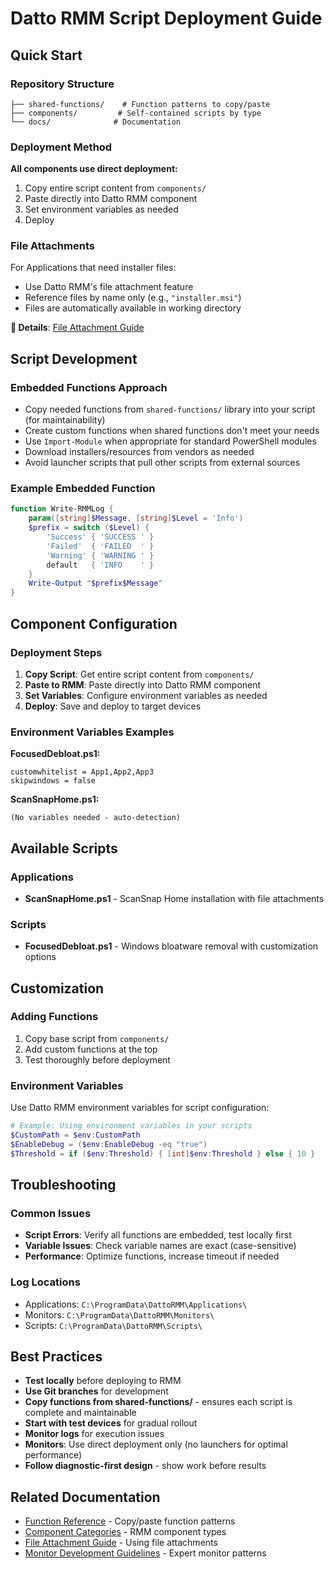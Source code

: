 # Datto RMM Script Deployment Guide

## Quick Start

### Repository Structure
```
├── shared-functions/    # Function patterns to copy/paste
├── components/         # Self-contained scripts by type
└── docs/              # Documentation
```

### Deployment Method
**All components use direct deployment:**
1. Copy entire script content from `components/`
2. Paste directly into Datto RMM component
3. Set environment variables as needed
4. Deploy

### File Attachments
For Applications that need installer files:
- Use Datto RMM's file attachment feature
- Reference files by name only (e.g., `"installer.msi"`)
- Files are automatically available in working directory

**📖 Details**: [File Attachment Guide](Datto-RMM-File-Attachment-Guide.md)

## Script Development

### Embedded Functions Approach
- Copy needed functions from `shared-functions/` library into your script (for maintainability)
- Create custom functions when shared functions don't meet your needs
- Use `Import-Module` when appropriate for standard PowerShell modules
- Download installers/resources from vendors as needed
- Avoid launcher scripts that pull other scripts from external sources

### Example Embedded Function
```powershell
function Write-RMMLog {
    param([string]$Message, [string]$Level = 'Info')
    $prefix = switch ($Level) {
        'Success' { 'SUCCESS ' }
        'Failed'  { 'FAILED  ' }
        'Warning' { 'WARNING ' }
        default   { 'INFO    ' }
    }
    Write-Output "$prefix$Message"
}
```

## Component Configuration

### Deployment Steps
1. **Copy Script**: Get entire script content from `components/`
2. **Paste to RMM**: Paste directly into Datto RMM component
3. **Set Variables**: Configure environment variables as needed
4. **Deploy**: Save and deploy to target devices

### Environment Variables Examples
**FocusedDebloat.ps1:**
```
customwhitelist = App1,App2,App3
skipwindows = false
```

**ScanSnapHome.ps1:**
```
(No variables needed - auto-detection)
```

## Available Scripts

### Applications
- **ScanSnapHome.ps1** - ScanSnap Home installation with file attachments

### Scripts
- **FocusedDebloat.ps1** - Windows bloatware removal with customization options

## Customization

### Adding Functions
1. Copy base script from `components/`
2. Add custom functions at the top
3. Test thoroughly before deployment

### Environment Variables
Use Datto RMM environment variables for script configuration:
```powershell
# Example: Using environment variables in your scripts
$CustomPath = $env:CustomPath
$EnableDebug = ($env:EnableDebug -eq "true")
$Threshold = if ($env:Threshold) { [int]$env:Threshold } else { 10 }
```

## Troubleshooting

### Common Issues
- **Script Errors**: Verify all functions are embedded, test locally first
- **Variable Issues**: Check variable names are exact (case-sensitive)
- **Performance**: Optimize functions, increase timeout if needed

### Log Locations
- Applications: `C:\ProgramData\DattoRMM\Applications\`
- Monitors: `C:\ProgramData\DattoRMM\Monitors\`
- Scripts: `C:\ProgramData\DattoRMM\Scripts\`

## Best Practices

- **Test locally** before deploying to RMM
- **Use Git branches** for development
- **Copy functions from shared-functions/** - ensures each script is complete and maintainable
- **Start with test devices** for gradual rollout
- **Monitor logs** for execution issues
- **Monitors**: Use direct deployment only (no launchers for optimal performance)
- **Follow diagnostic-first design** - show work before results

## Related Documentation

- [Function Reference](Function-Reference.md) - Copy/paste function patterns
- [Component Categories](Datto-RMM-Component-Categories.md) - RMM component types
- [File Attachment Guide](Datto-RMM-File-Attachment-Guide.md) - Using file attachments
- [Monitor Development Guidelines](Monitor-Development-Guidelines.md) - Expert monitor patterns
